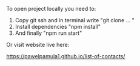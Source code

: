 To open project locally you need to:
1. Copy git ssh and in terminal write "git clone ... "
2. Install dependencies "npm install"
3. And finally "npm run start"

Or visit website live here:

https://pawelpamula1.github.io/list-of-contacts/
